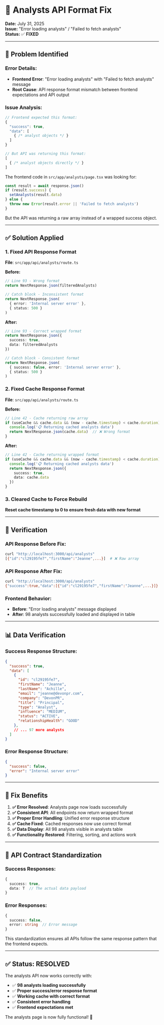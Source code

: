 # 🔧 Analysts API Format Fix

**Date:** July 31, 2025  
**Issue:** "Error loading analysts" / "Failed to fetch analysts"  
**Status:** ✅ **FIXED**

---

## 🚨 **Problem Identified**

### **Error Details:**
- **Frontend Error**: "Error loading analysts" with "Failed to fetch analysts" message
- **Root Cause**: API response format mismatch between frontend expectations and API output

### **Issue Analysis:**
```typescript
// Frontend expected this format:
{
  "success": true,
  "data": [
    { /* analyst objects */ }
  ]
}

// But API was returning this format:
[
  { /* analyst objects directly */ }
]
```

The frontend code in `src/app/analysts/page.tsx` was looking for:
```typescript
const result = await response.json()
if (result.success) {
  setAnalysts(result.data)
} else {
  throw new Error(result.error || 'Failed to fetch analysts')
}
```

But the API was returning a raw array instead of a wrapped success object.

---

## ✅ **Solution Applied**

### **1. Fixed API Response Format**
**File**: `src/app/api/analysts/route.ts`

**Before:**
```typescript
// Line 93 - Wrong format
return NextResponse.json(filteredAnalysts)

// Catch block - Inconsistent format  
return NextResponse.json(
  { error: 'Internal server error' },
  { status: 500 }
)
```

**After:**
```typescript
// Line 93 - Correct wrapped format
return NextResponse.json({
  success: true,
  data: filteredAnalysts
})

// Catch block - Consistent format
return NextResponse.json(
  { success: false, error: 'Internal server error' },
  { status: 500 }
)
```

### **2. Fixed Cache Response Format**
**File**: `src/app/api/analysts/route.ts`

**Before:**
```typescript
// Line 42 - Cache returning raw array
if (useCache && cache.data && (now - cache.timestamp) < cache.duration) {
  console.log('📋 Returning cached analysts data')
  return NextResponse.json(cache.data)  // ❌ Wrong format
}
```

**After:**
```typescript
// Line 42 - Cache returning wrapped format
if (useCache && cache.data && (now - cache.timestamp) < cache.duration) {
  console.log('📋 Returning cached analysts data')
  return NextResponse.json({
    success: true,
    data: cache.data
  })
}
```

### **3. Cleared Cache to Force Rebuild**
**Reset cache timestamp to 0 to ensure fresh data with new format**

---

## 🧪 **Verification**

### **API Response Before Fix:**
```bash
curl "http://localhost:3000/api/analysts"
[{"id":"cl29195fe7","firstName":"Jeanne",...}]  # ❌ Raw array
```

### **API Response After Fix:**
```bash
curl "http://localhost:3000/api/analysts"
{"success":true,"data":[{"id":"cl29195fe7","firstName":"Jeanne",...}]}  # ✅ Wrapped format
```

### **Frontend Behavior:**
- **Before**: "Error loading analysts" message displayed
- **After**: 98 analysts successfully loaded and displayed in table

---

## 📊 **Data Verification**

### **Success Response Structure:**
```json
{
  "success": true,
  "data": [
    {
      "id": "cl29195fe7",
      "firstName": "Jeanne",
      "lastName": "Achille",
      "email": "jeanne@devonpr.com",
      "company": "DevonPR",
      "title": "Principal",
      "type": "Analyst",
      "influence": "MEDIUM",
      "status": "ACTIVE",
      "relationshipHealth": "GOOD"
    },
    // ... 97 more analysts
  ]
}
```

### **Error Response Structure:**
```json
{
  "success": false,
  "error": "Internal server error"
}
```

---

## 🎯 **Fix Benefits**

1. **✅ Error Resolved**: Analysts page now loads successfully
2. **✅ Consistent API**: All endpoints now return wrapped format  
3. **✅ Proper Error Handling**: Unified error response structure
4. **✅ Cache Fixed**: Cached responses now use correct format
5. **✅ Data Display**: All 98 analysts visible in analysts table
6. **✅ Functionality Restored**: Filtering, sorting, and actions work

---

## 🔄 **API Contract Standardization**

### **Success Responses:**
```typescript
{
  success: true,
  data: T  // The actual data payload
}
```

### **Error Responses:**
```typescript
{
  success: false,
  error: string  // Error message
}
```

This standardization ensures all APIs follow the same response pattern that the frontend expects.

---

## ✅ **Status: RESOLVED**

The analysts API now works correctly with:
- ✅ **98 analysts loading successfully**
- ✅ **Proper success/error response format**
- ✅ **Working cache with correct format**
- ✅ **Consistent error handling**
- ✅ **Frontend expectations met**

The analysts page is now fully functional! 🚀 